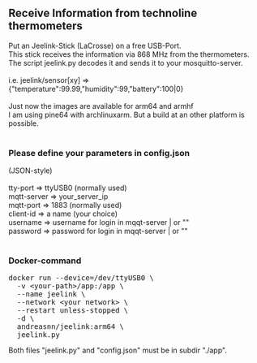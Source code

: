 <H2>Receive Information from technoline thermometers</H2>

Put an Jeelink-Stick (LaCrosse) on a free USB-Port.<BR>
This stick receives the information via 868 MHz from the thermometers.<BR>
The script jeelink.py decodes it and sends it to your mosquitto-server.<BR>
<BR>
i.e. jeelink/sensor[xy] => {"temperature":99.99,"humidity":99,"battery":100|0}
<BR><BR>
Just now the images are available for arm64 and armhf<BR>
I am using pine64 with archlinuxarm. But a build at an other platform is possible.<BR>
<BR>
<H3>Please define your parameters in config.json</H3>
(JSON-style)<BR>
<BR>
tty-port  => ttyUSB0 (normally used)<BR>
mqtt-server => your_server_ip<BR>
mqtt-port => 1883 (normally used)<BR>
client-id => a name (your choice)<BR>
username => username for login in mqqt-server | or ""<BR>
password => password for login in mqqt-server | or ""<BR>
<BR>
<H3>Docker-command</H3>
<PRE>docker run --device=/dev/ttyUSB0 \
  -v &lt;your-path&gt;/app:/app \
  --name jeelink \
  --network &lt;your network&gt; \
  --restart unless-stopped \
  -d \
  andreasnn/jeelink:arm64 \
  jeelink.py
</PRE>
Both files "jeelink.py" and "config.json" must be in subdir "./app".
